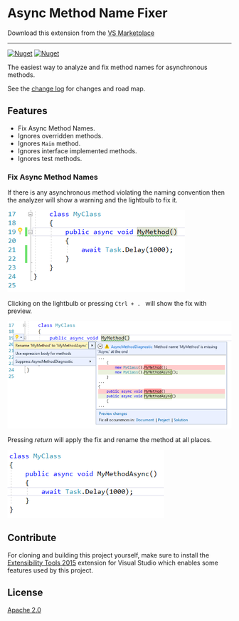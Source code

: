 # Async Method Name Fixer

Download this extension from the [VS Marketplace](https://marketplace.visualstudio.com/items?itemName=PRIYANSHUAGRAWAL92.AsyncMethodNameFixer)

---------------------------------------

[![Nuget](https://img.shields.io/nuget/v/AsyncMethodNameFixer.svg)](https://www.nuget.org/packages/AsyncMethodNameFixer)
[![Nuget](https://img.shields.io/nuget/dt/AsyncMethodNameFixer.svg)](https://www.nuget.org/packages/AsyncMethodNameFixer)

The easiest way to analyze and fix method names for asynchronous methods.

See the [change log](CHANGELOG.md) for changes and road map.

## Features

- Fix Async Method Names.
- Ignores overridden methods.
- Ignores `Main` method.
- Ignores interface implemented methods.
- Ignores test methods.

### Fix Async Method Names
If there is any asynchronous method violating the naming convention then the analyzer will show a warning and the lightbulb to fix it.

![Warning](Screenshots/Warning.png)

Clicking on the lightbulb or pressing `Ctrl + . ` will show the fix with preview.

![Fix Preview](Screenshots/Fix_Preview.png)

Pressing *return* will apply the fix and rename the method at all places.

![Fixed](Screenshots/Fixed.png)


## Contribute

For cloning and building this project yourself, make sure
to install the
[Extensibility Tools 2015](https://visualstudiogallery.msdn.microsoft.com/ab39a092-1343-46e2-b0f1-6a3f91155aa6)
extension for Visual Studio which enables some features
used by this project.

## License
[Apache 2.0](LICENSE)
